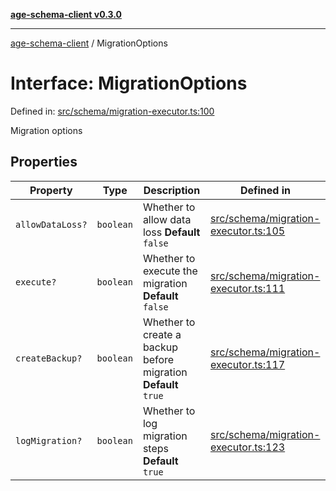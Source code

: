[**age-schema-client v0.3.0**](../index.md)

***

[age-schema-client](../index.md) / MigrationOptions

# Interface: MigrationOptions

Defined in: [src/schema/migration-executor.ts:100](https://github.com/standardbeagle/ageSchemaClient/blob/main/src/schema/migration-executor.ts#L100)

Migration options

## Properties

| Property | Type | Description | Defined in |
| ------ | ------ | ------ | ------ |
| <a id="allowdataloss"></a> `allowDataLoss?` | `boolean` | Whether to allow data loss **Default** `false` | [src/schema/migration-executor.ts:105](https://github.com/standardbeagle/ageSchemaClient/blob/main/src/schema/migration-executor.ts#L105) |
| <a id="execute"></a> `execute?` | `boolean` | Whether to execute the migration **Default** `false` | [src/schema/migration-executor.ts:111](https://github.com/standardbeagle/ageSchemaClient/blob/main/src/schema/migration-executor.ts#L111) |
| <a id="createbackup"></a> `createBackup?` | `boolean` | Whether to create a backup before migration **Default** `true` | [src/schema/migration-executor.ts:117](https://github.com/standardbeagle/ageSchemaClient/blob/main/src/schema/migration-executor.ts#L117) |
| <a id="logmigration"></a> `logMigration?` | `boolean` | Whether to log migration steps **Default** `true` | [src/schema/migration-executor.ts:123](https://github.com/standardbeagle/ageSchemaClient/blob/main/src/schema/migration-executor.ts#L123) |

